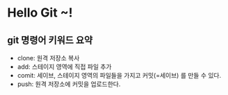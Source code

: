 # Hello Git ~!

## git 명령어 키워드 요약

- clone: 원격 저장소 복사
- add: 스테이지 영역에 직접 파일 추가
- comit: 세이브, 스테이지 영역의 파일들을 가지고 커밋(=세이브) 를 만들 수 있다.
- push: 원격 저장소에 커밋을 업로드한다.